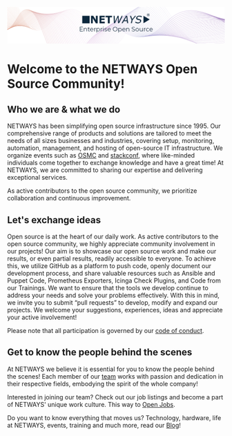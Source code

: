 ![NETWAYS Banner](https://raw.githubusercontent.com/NETWAYS/.github/refs/heads/main/profile/netways_banner_wide.png)

# Welcome to the NETWAYS Open Source Community!

## Who we are & what we do

NETWAYS has been simplifying open source infrastructure since 1995. Our comprehensive range of products and solutions are tailored to meet the needs of all sizes businesses and industries, covering setup, monitoring, automation, management, and hosting of open-source IT infrastructure. We organize events such as [OSMC](https://osmc.de) and [stackconf](https://stackconf.eu/), where like-minded individuals come together to exchange knowledge and have a great time! At NETWAYS, we are committed to sharing our expertise and delivering exceptional services.

As active contributors to the open source community, we prioritize collaboration and continuous improvement.

## Let's exchange ideas

Open source is at the heart of our daily work. As active contributors to the open source community, we highly appreciate community involvement in our projects! Our aim is to showcase our open source work and make our results, or even partial results, readily accessible to everyone. To achieve this, we utilize GitHub as a platform to push code, openly document our development process, and share valuable resources such as Ansible and Puppet Code, Prometheus Exporters, Icinga Check Plugins, and Code from our Trainings. We want to ensure that the tools we develop continue to address your needs and solve your problems effectively. With this in mind, we invite you to submit “pull requests” to develop, modify and expand our projects. We welcome your suggestions, experiences, ideas and appreciate your active involvement!

Please note that all participation is governed by our [code of conduct](https://www.netways.de/en/code-of-conduct/).

## Get to know the people behind the scenes

At NETWAYS we believe it is essential for you to know the people behind the scenes! Each member of our [team](https://netways.de/en/team/) works with passion and dedication in their respective fields, embodying the spirit of the whole company!

Interested in joining our team? Check out our job listings and become a part of NETWAYS' unique work culture. This way to [Open Jobs](https://netways.de/en/jobs/).

Do you want to know everything that moves us? Technology, hardware, life at NETWAYS, events, training and much more, read our [Blog](https://blog.netways.de/)!
